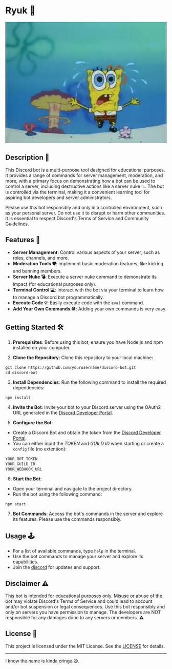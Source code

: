 # Ryuk 🧨

![Spongebob](spongebob.png)

## Description 📝

This Discord bot is a multi-purpose tool designed for educational purposes. It provides a range of commands for server management, moderation, and more, with a primary focus on demonstrating how a bot can be used to control a server, including destructive actions like a server nuke 💥. The bot is controlled via the terminal, making it a convenient learning tool for aspiring bot developers and server administrators.

Please use this bot responsibly and only in a controlled environment, such as your personal server. Do not use it to disrupt or harm other communities. It is essential to respect Discord's Terms of Service and Community Guidelines.

## Features 🚀

- **Server Management**: Control various aspects of your server, such as roles, channels, and more.
- **Moderation Tools 🛡️**: Implement basic moderation features, like kicking and banning members.
- **Server Nuke 💣**: Execute a server nuke command to demonstrate its impact (for educational purposes only).
- **Terminal Control 💻**: Interact with the bot via your terminal to learn how to manage a Discord bot programmatically.
- **Execute Code 💡**: Easily execute code with the `eval` command.
- **Add Your Own Commands 🛠️**: Adding your own commands is very easy.

## Getting Started 🛠️

1. **Prerequisites**: Before using this bot, ensure you have Node.js and npm installed on your computer.

2. **Clone the Repository**: Clone this repository to your local machine:

```ssh
git clone https://github.com/yourusername/discord-bot.git
cd discord-bot
```

3. **Install Dependencies**: Run the following command to install the required dependencies:

```ssh
npm install
```

4. **Invite the Bot**: Invite your bot to your Discord server using the OAuth2 URL generated in the [Discord Developer Portal](https://discord.com/developers/applications).

5. **Configure the Bot**:

- Create a Discord Bot and obtain the token from the [Discord Developer Portal](https://discord.com/developers/applications).
- You can either input the _TOKEN_ and _GUILD ID_ when starting or create a `config` file (no extention):

```
YOUR_BOT_TOKEN
YOUR_GUILD_ID
YOUR_WEBHOOK_URL
```

6. **Start the Bot**:

- Open your terminal and navigate to the project directory.
- Run the bot using the following command:

```ssh
npm start
```

7. **Bot Commands**: Access the bot's commands in the server and explore its features. Please use the commands responsibly.

## Usage 🕹️

- For a list of available commands, type `help` in the terminal.
- Use the bot commands to manage your server and explore its capabilities.
- Join the [discord](https://discord.gg/49rUCrxda9) for updates and support.

## Disclaimer ⚠️

This bot is intended for educational purposes only. Misuse or abuse of the bot may violate Discord's Terms of Service and could lead to account and/or bot suspension or legal consequences. Use this bot responsibly and only on servers you have permission to manage. The developers are NOT responsible for any damages done to any servers or members. ⚠️

## License 📜

This project is licensed under the MIT License. See the [LICENSE](LICENSE) for details.

---

I know the name is kinda cringe 😅.
